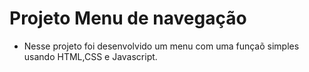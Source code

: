 # Projeto Menu de navegação

* Nesse projeto foi desenvolvido um menu com uma funçaõ simples usando HTML,CSS e Javascript.